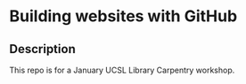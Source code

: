 # Building websites with GitHub

## Description
This repo is for a January UCSL Library Carpentry workshop.
